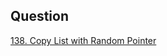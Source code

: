 ## Question

[138. Copy List with Random Pointer](https://leetcode.com/problems/copy-list-with-random-pointer/)
